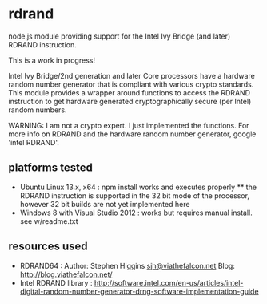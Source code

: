 rdrand
======

node.js module providing support for the Intel Ivy Bridge (and later) RDRAND instruction.

This is a work in progress!

Intel Ivy Bridge/2nd generation and later Core processors have a hardware random number generator that
is compliant with various crypto standards. This module provides a wrapper around functions to access
the RDRAND instruction to get hardware generated cryptographically secure (per Intel) random numbers.

WARNING: I am not a crypto expert. I just implemented the functions. For more info on RDRAND and the hardware random number
generator, google 'intel RDRAND'. 

platforms tested
----------------
* Ubuntu Linux 13.x, x64 : npm install works and executes properly
** the RDRAND instruction is supported in the 32 bit mode of the processor, however 32 bit builds are not yet implemented here
* Windows 8 with Visual Studio 2012 : works but requires manual install. see w/readme.txt

resources used
--------------
* RDRAND64 : Author: Stephen Higgins <sjh@viathefalcon.net> Blog: http://blog.viathefalcon.net/
* Intel RDRAND library :  http://software.intel.com/en-us/articles/intel-digital-random-number-generator-drng-software-implementation-guide


